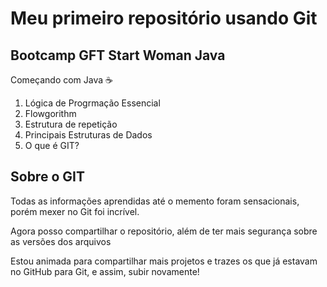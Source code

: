 <h1>Meu primeiro repositório usando Git</h1>

<h2>Bootcamp GFT Start Woman Java</h2>

 Começando com Java :coffee:

<ol>
    <li> Lógica de Progrmação Essencial</li>
    <li>Flowgorithm</li>
    <li>Estrutura de repetição</li>
    <li>Principais Estruturas de Dados</li> 
    <li>O que é GIT?</li>
</ol>

<h2>Sobre o GIT</h2>

<p>Todas as informações aprendidas até o memento foram sensacionais, porém mexer no Git foi incrível.</p>

<p>Agora posso compartilhar o repositório, além de ter mais segurança sobre as versões dos arquivos</p>

<p>Estou animada para compartilhar mais projetos e trazes os que já estavam no GitHub para Git, e assim, subir novamente!</p>

